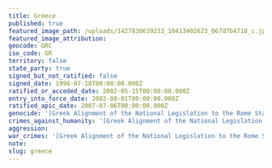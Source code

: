 ```yaml
---
title: Greece
published: true
featured_image_path: /uploads/1427830639233_10413402623_067d7b4718_c.jpg
featured_image_attribution:
geocode: GRC
iso_code: GR
territory: false
state_party: true
signed_but_not_ratified: false
signed_date: 1998-07-18T00:00:00.000Z
ratified_or_acceded_date: 2002-05-15T00:00:00.000Z
entry_into_force_date: 2002-08-01T00:00:00.000Z
ratified_apic_date: 2007-07-06T00:00:00.000Z
genocide: '[Greek Alignment of the National Legislation to the Rome Statute provisions, Article 7](https://iccdb.hrlc.net/data/doc/445/)'
crimes_against_humanity: '[Greek Alignment of the National Legislation to the Rome Statute provisions, Article 8](https://iccdb.hrlc.net/data/doc/445/)'
aggression:
war_crimes: '[Greek Alignment of the National Legislation to the Rome Statute provisions, Article 9-13](https://iccdb.hrlc.net/data/doc/445/)'
note:
slug: greece
---
```



